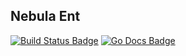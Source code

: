
## Nebula Ent

[![Build Status Badge]][Build Status]
[![Go Docs Badge]][Go Docs]

[Build Status Badge]: https://github.com/haoxins/nebula_ent/actions/workflows/test.yaml/badge.svg
[Build Status]: https://github.com/haoxins/nebula_ent/actions/workflows/test.yaml
[Go Docs Badge]: https://pkg.go.dev/badge/github.com/haoxins/nebula_ent
[Go Docs]: https://pkg.go.dev/github.com/haoxins/nebula_ent
